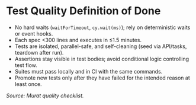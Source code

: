 # Test Quality Definition of Done

- No hard waits (`waitForTimeout`, `cy.wait(ms)`); rely on deterministic waits or event hooks.
- Each spec <300 lines and executes in ≤1.5 minutes.
- Tests are isolated, parallel-safe, and self-cleaning (seed via API/tasks, teardown after run).
- Assertions stay visible in test bodies; avoid conditional logic controlling test flow.
- Suites must pass locally and in CI with the same commands.
- Promote new tests only after they have failed for the intended reason at least once.

_Source: Murat quality checklist._
